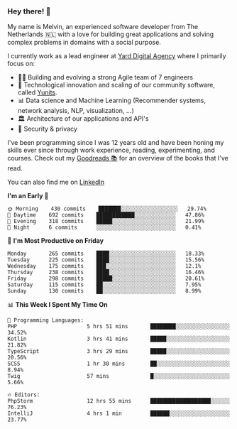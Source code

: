 ### Hey there! 👋

My name is Melvin, an experienced software developer from The Netherlands 🇳🇱 with a love for building great applications and solving complex problems in domains with a social purpose. 

I currently work as a lead engineer at [Yard Digital Agency](https://github.com/yardinternet) where I primarily focus on:

* 👏🏼 Building and evolving a strong Agile team of 7 engineers
* 🚀 Technological innovation and scaling of our community software, called [Yunits](https://www.yunits.com/).
* 📊 Data science and Machine Learning (Recommender systems, network analysis, NLP, visualization, ...)
* 🏛 Architecture of our applications and API's
* 🔐 Security & privacy

I've been programming since I was 12 years old and have been honing my skills ever since through work experience, reading, experimenting, and courses.
Check out my [Goodreads 📚](https://goodreads.com/melvinkoopmans) for an overview of the books that I've read. 

You can also find me on [LinkedIn](https://www.linkedin.com/in/melvinkoopmans)

<!--START_SECTION:waka-->
**I'm an Early 🐤** 

```text
🌞 Morning    430 commits    ███████░░░░░░░░░░░░░░░░░░   29.74% 
🌆 Daytime    692 commits    ████████████░░░░░░░░░░░░░   47.86% 
🌃 Evening    318 commits    █████░░░░░░░░░░░░░░░░░░░░   21.99% 
🌙 Night      6 commits      ░░░░░░░░░░░░░░░░░░░░░░░░░   0.41%

```
📅 **I'm Most Productive on Friday** 

```text
Monday       265 commits    ████░░░░░░░░░░░░░░░░░░░░░   18.33% 
Tuesday      225 commits    ████░░░░░░░░░░░░░░░░░░░░░   15.56% 
Wednesday    175 commits    ███░░░░░░░░░░░░░░░░░░░░░░   12.1% 
Thursday     238 commits    ████░░░░░░░░░░░░░░░░░░░░░   16.46% 
Friday       298 commits    █████░░░░░░░░░░░░░░░░░░░░   20.61% 
Saturday     115 commits    ██░░░░░░░░░░░░░░░░░░░░░░░   7.95% 
Sunday       130 commits    ██░░░░░░░░░░░░░░░░░░░░░░░   8.99%

```


📊 **This Week I Spent My Time On** 

```text
💬 Programming Languages: 
PHP                      5 hrs 51 mins       ████████░░░░░░░░░░░░░░░░░   34.52% 
Kotlin                   3 hrs 41 mins       █████░░░░░░░░░░░░░░░░░░░░   21.82% 
TypeScript               3 hrs 29 mins       █████░░░░░░░░░░░░░░░░░░░░   20.56% 
SCSS                     1 hr 30 mins        ██░░░░░░░░░░░░░░░░░░░░░░░   8.94% 
Twig                     57 mins             █░░░░░░░░░░░░░░░░░░░░░░░░   5.66%

🔥 Editors: 
PhpStorm                 12 hrs 55 mins      ███████████████████░░░░░░   76.23% 
IntelliJ                 4 hrs 1 min         ██████░░░░░░░░░░░░░░░░░░░   23.77%

```


<!--END_SECTION:waka-->
